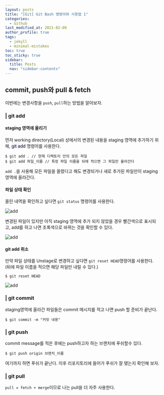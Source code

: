 ```yaml
---
layout: posts
title: "[Git] Git Bash 명령어와 사용법 1"
categories:
  - Github
last_modified_at: 2021-02-09
author_profile: true
tags:
  - jekyll
  - minimal-mistakes
toc: true
toc_sticky: true
sidebar:
  title: Posts
  nav: "sidebar-contents"
---
```


## commit, push와 pull & fetch
이번에는 변경사항을 ```push```, ```pull```하는 방법을 알아보자.


### | git add

#### staging 영역에 올리기
먼저 working directory(Local) 상에서의 변경된 내용을 staging 영역에 추가하기 위해,
<mark style='background-color: #f5f0ff'>git add</mark> 명령어를 사용한다.

```
$ git add . // 현재 디렉토리 안의 모든 파일
$ git add 파일_이름 // 특정 파일 이름을 뒤에 적으면 그 파일만 올라간다
```
```add .```을 사용해 모든 파일을 올렸다고 해도 변경되거나 새로 추가된 파일만이 staging영역에 올라간다.

#### 파일 상태 확인
올린 내역을 확인하고 싶다면 ```git status``` 명령어를 사용한다.

![add](/assets/image/git-add.png)

변경된 파일이 있지만 아직 staging 영역에 추가 되지 않았을 경우 빨간색으로 표시되고, add를 하고 나면 초록색으로 바뀌는 것을 확인할 수 있다.

![add](/assets/image/git-status.png)

#### git add 취소
만약 파일 상태를 Unstage로 변경하고 싶다면 ```git reset HEAD```명령어를 사용한다.
(뒤에 파일 이름을 적으면 해당 파일만 내릴 수 있다.)
```
$ git reset HEAD
```

![add](/assets/image/git-status2.png)

### | git commit
staging영역에 올라간 파일들은 commit 메시지를 적고 나면 push 할 준비가 끝난다.

```
$ git commit -m "커밋 내용"
```

### | git push
commit message를 적은 후에는 push하고자 하는 브랜치에 푸쉬할수 있다.

```
$ git push origin 브랜치_이름
```
여기까지 하면 푸쉬가 끝난다. 이후 리포지토리에 들어가 푸쉬가 잘 됐는지 확인해 보자.


### | git pull

```pull = fetch + merge```이므로 나는 pull을 더 자주 사용한다.
